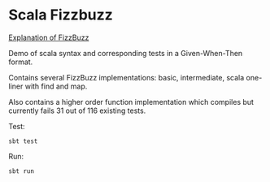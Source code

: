 Scala Fizzbuzz
==============
 
[Explanation of FizzBuzz](https://en.wikipedia.org/wiki/Fizz_buzz)

Demo of scala syntax and corresponding tests in a Given-When-Then format.

Contains several FizzBuzz implementations: basic, intermediate, scala one-liner with find and map.

Also contains a higher order function implementation which compiles but currently fails 31 out of 116 existing tests.
 
Test:
 
    sbt test
    
Run:
    
    sbt run

